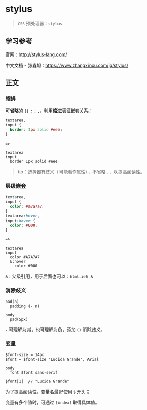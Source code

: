 # stylus

> `CSS` 预处理器：`stylus`



## 学习参考

官网：http://stylus-lang.com/

中文文档 - 张鑫旭：https://www.zhangxinxu.com/jq/stylus/



## 正文

### 缩排

可**省略**的 `{}` `:` `;` `,`，利用**缩进**表征嵌套关系：

~~~css
textarea,
input {
  border: 1px solid #eee;
}
~~~

`=>`

~~~stylus
textarea
input
  border 1px solid #eee
~~~

> tip：选择器有歧义（可能看作属性），不省略 `,`，以提高阅读性。



### 层级嵌套

~~~css
textarea,
input {
  color: #a7a7a7;
}
textarea:hover,
input:hover {
  color: #000;
}
~~~

`=>`

~~~stylus
textarea
input
  color #A7A7A7
  &:hover
    color #000
~~~

`&`：父级引用，用于后面也可以：`html.ie6 &`



### 消除歧义

~~~stylus
pad(n)
  padding (- n)

body
  pad(5px)
~~~

`-` 可理解为减，也可理解为负，添加 `()` 消除歧义。



### 变量

~~~
$font-size = 14px
$font = $font-size "Lucida Grande", Arial

body
  font $font sans-serif
  
$font[1]  // "Lucida Grande"
~~~

为了提高阅读性，变量名最好使用 `$` 开头；

变量有多个值时，可通过 `[index]` 取得具体值。